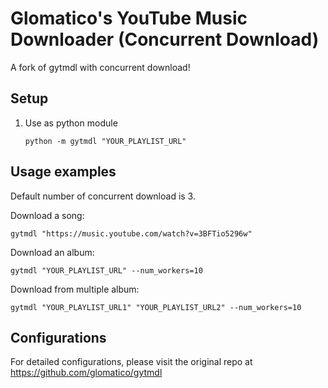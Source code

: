 # Glomatico's YouTube Music Downloader (Concurrent Download)

A fork of gytmdl with concurrent download!

## Setup
1. Use as python module
   ```
   python -m gytmdl "YOUR_PLAYLIST_URL"
   ```
## Usage examples
Default number of concurrent download is 3.

Download a song:
```
gytmdl "https://music.youtube.com/watch?v=3BFTio5296w" 
```
Download an album:
```
gytmdl "YOUR_PLAYLIST_URL" --num_workers=10
```
Download from multiple album:
```
gytmdl "YOUR_PLAYLIST_URL1" "YOUR_PLAYLIST_URL2" --num_workers=10
```
## Configurations
For detailed configurations, please visit the original repo at https://github.com/glomatico/gytmdl
